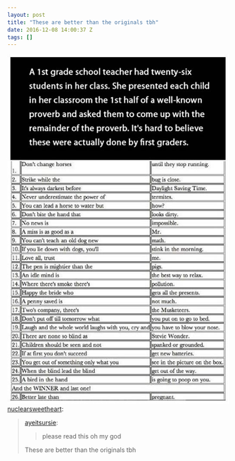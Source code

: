 ```yaml
---
layout: post
title: "These are better than the originals tbh"
date: 2016-12-08 14:00:37 Z
tags: []
---
```

![](/media/2016/12/154204793729.jpg)
[nuclearsweetheart](http://nuclearsweetheart.tumblr.com/post/153848078499/ayeitsursie-please-read-this-oh-my-god):

> [ayeitsursie](http://ayeitsursie.tumblr.com/post/102287816521):
> 
> > please read this oh my god
> 
> These are better than the originals tbh
